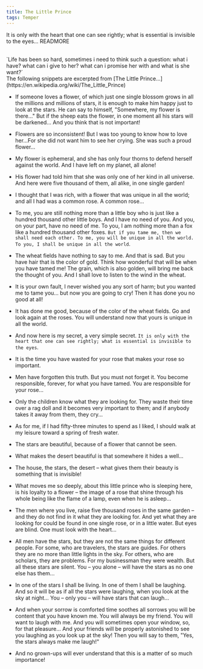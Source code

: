 ```yaml
---
title: The Little Prince
tags: Temper
---
```


It is only with the heart that one can see rightly; what is essential is invisible to the eyes...
READMORE

  <br>
`Life has been so hard, sometimes i need to think such a question: what i have? what can i give to her? what can i promise her with and what is she want?`<br>
  The following snippets are excerpted from [The Little Prince...](https://en.wikipedia.org/wiki/The_Little_Prince)

- If someone loves a flower, of which just one single blossom grows in all the millions and millions of stars, it is enough to make him happy just to look at the stars. He can say to himself, "Somewhere, my flower is there..." But if the sheep eats the flower, in one moment all his stars will be darkened... And you think that is not important!

- Flowers are so inconsistent! But I was too young to know how to love her...For she did not want him to see her crying. She was such a proud flower...

- My flower is ephemeral, and she has only four thorns to defend herself against the world. And I have left on my planet, all alone!

- His flower had told him that she was only one of her kind in all universe. And here were five thousand of them, all alike, in one single garden!

- I thought that I was rich, with a flower that was unique in all the world; and all I had was a common rose. A common rose...

- To me, you are still nothing more than a little boy who is just like a hundred thousand other little boys. And I have no need of you. And you, on your part, have no need of me. To you, I am nothing more than a fox like a hundred thousand other foxes. `But if you tame me, then we shall need each other. To me, you will be unique in all the world. To you, I shall be unique in all the world`.

- The wheat fields have nothing to say to me. And that is sad. But you have hair that is the color of gold. Think how wonderful that will be when you have tamed me! The grain, which is also golden, will bring me back the thought of you. And I shall love to listen to the wind in the wheat.

- It is your own fault, I never wished you any sort of harm; but you wanted me to tame you... but now you are going to cry! Then it has done you no good at all!

- It has done me good, because of the color of the wheat fields. Go and look again at the roses. You will understand now that yours is unique in all the world.

- And now here is my secret, a very simple secret. `It is only with the heart that one can see rightly; what is essential is invisible to the eyes`.

- It is the time you have wasted for your rose that makes your rose so important.

- Men have forgotten this truth. But you must not forget it. You become responsible, forever, for what you have tamed. You are responsible for your rose...

- Only the children know what they are looking for. They waste their time over a rag doll and it becomes very important to them; and if anybody takes it away from them, they cry...

- As for me, if I had fifty-three minutes to spend as I liked, I should walk at my leisure toward a spring of fresh water.

- The stars are beautiful, because of a flower that cannot be seen.

- What makes the desert beautiful is that somewhere it hides a well...

- The house, the stars, the desert &#x2013; what gives them their beauty is something that is invisible!

- What moves me so deeply, about this little prince who is sleeping here, is his loyalty to a flower &#x2013; the image of a rose that shine through his whole being like the flame of a lamp, even when he is asleep...

- The men where you live, raise five thousand roses in the same garden &#x2013; and they do not find in it what they are looking for. And yet what they are looking for could be found in one single rose, or in a little water. But eyes are blind. One must look with the heart...

- All men have the stars, but they are not the same things for different people. For some, who are travelers, the stars are guides. For others they are no more than little lights in the sky. For others, who are scholars, they are problems. For my businessman they were wealth. But all these stars are silent. You &#x2013; you alone &#x2013; will have the stars as no one else has them...

- In one of the stars I shall be living. In one of them I shall be laughing. And so it will be as if all the stars were laughing, when you look at the sky at night... You &#x2013; only you &#x2013; will have stars that can laugh...

- And when your sorrow is comforted time soothes all sorrows you will be content that you have known me. You will always be my friend. You will want to laugh with me. And you will sometimes open your window, so, for that pleasure... And your friends will be properly astonished to see you laughing as you look up at the sky! Then you will say to them, "Yes, the stars always make me laugh!"

- And no grown-ups will ever understand that this is a matter of so much importance!

